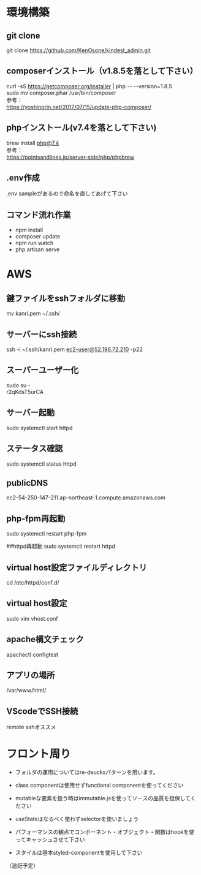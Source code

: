 # 環境構築

## git clone
git clone https://github.com/KenOsone/kindest_admin.git


## composerインストール（v1.8.5を落として下さい）
curl -sS https://getcomposer.org/installer | php -- --version=1.8.5 <br>
sudo mv composer.phar /usr/bin/composer <br>
参考： <br>
https://yoshinorin.net/2017/07/15/update-php-composer/ <br>


## phpインストール(v7.4を落として下さい)
brew install php@7.4 <br>
参考：　<br>
https://pointsandlines.jp/server-side/php/phpbrew


## .env作成
.env sampleがあるので命名を直してあげて下さい


## コマンド流れ作業

- npm install
- composer update
- npm run watch
- php artisan serve



# AWS

## 鍵ファイルをsshフォルダに移動
mv kanri.pem ~/.ssh/


## サーバーにssh接続
ssh -i  ~/.ssh/kanri.pem ec2-user@52.196.72.210 -p22


## スーパーユーザー化
sudo su -  
r2qKdsT5urCA


## サーバー起動
sudo systemctl start httpd


## ステータス確認
sudo systemctl status httpd


## publicDNS
ec2-54-250-147-211.ap-northeast-1.compute.amazonaws.com


## php-fpm再起動
sudo systemctl restart php-fpm

##httpd再起動
sudo systemctl restart httpd


## virtual host設定ファイルディレクトリ
cd /etc/httpd/conf.d/


## virtual host設定
sudo vim vhost.conf


## apache構文チェック
apachectl configtest


## アプリの場所
/var/www/html/


## VScodeでSSH接続
remote sshオススメ



# フロント周り

- フォルダの運用についてはre-deucksパターンを用います。

- class componentは使用せずfunctional componentを使ってください

- mutableな要素を扱う時はimmutable.jsを使ってソースの品質を担保してください

- useStateはなるべく使わずselectorを使いましょう

- パフォーマンスの観点でコンポーネント・オブジェクト・関数はhookを使ってキャッシュさせて下さい

- スタイルは基本styled-componentを使用して下さい

（追記予定）
